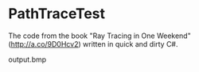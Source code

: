 # PathTraceTest

The code from the book "Ray Tracing in One Weekend" (http://a.co/9D0Hcv2) written in quick and dirty C#.

output.bmp